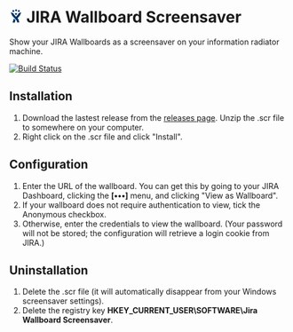 # ![](jira.png) JIRA Wallboard Screensaver

Show your JIRA Wallboards as a screensaver on your information radiator machine.

[![Build Status](https://travis-ci.org/jonscheiding/jira-wallboard-screensaver.svg?branch=master)](https://travis-ci.org/jonscheiding/jira-wallboard-screensaver)

## Installation 

1. Download the lastest release from the [releases page](https://github.com/jonscheiding/jira-wallboard-screensaver/releases/latest).  Unzip the .scr file to somewhere on your computer.
2. Right click on the .scr file and click "Install".

## Configuration

1. Enter the URL of the wallboard.  You can get this by going to your JIRA Dashboard, clicking the **[•••]** menu, and clicking "View as Wallboard".
2. If your wallboard does not require authentication to view, tick the Anonymous checkbox.
3. Otherwise, enter the credentials to view the wallboard.  (Your password will not be stored; the configuration will retrieve a login cookie from JIRA.)

##  Uninstallation

1. Delete the .scr file (it will automatically disappear from your Windows screensaver settings).
2. Delete the registry key **HKEY_CURRENT_USER\SOFTWARE\Jira Wallboard Screensaver**.